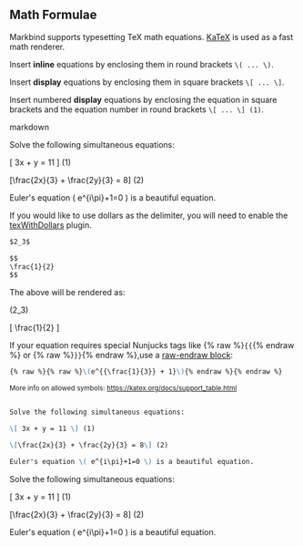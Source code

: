## Math Formulae
Markbind supports typesetting TeX math equations. [KaTeX](https://katex.org) is used as a fast math renderer.

Insert **inline** equations by enclosing them in round brackets `\( ... \)`.

Insert **display** equations by enclosing them in square brackets `\[ ... \]`.

Insert numbered **display** equations by enclosing the equation in square brackets and the equation number in round brackets `\[ ... \] (1)`.

<include src="codeAndOutput.md" boilerplate >
<variable name="highlightStyle">markdown</variable>
<variable name="code">

Solve the following simultaneous equations:

\[ 3x + y = 11 \] (1)

\[\frac{2x}{3} + \frac{2y}{3} = 8\] (2)

Euler's equation \( e^{i\pi}+1=0 \) is a beautiful equation.

</variable>
</include>

<box type="info">

If you would like to use <tooltip content="$ ... $ or $$ ... $$">dollars</tooltip> as the delimiter, you will need to enable the [texWithDollars](../usingPlugins.md#plugin-texwithdollars) plugin. 

```markdown
$2_3$

$$
\frac{1}{2}
$$
```
The above will be rendered as:

\(2_3\)

\[ \frac{1}{2} \]

</box>

<box type="important">

If your equation requires special Nunjucks tags like {% raw %}`{{`{% endraw %} or {% raw %}`}}`{% endraw %},use a
[raw-endraw block](https://markbind.org/userGuide/tipsAndTricks.html#using-raw-endraw-to-display-content):

```markdown
{% raw %}{% raw %}\(e^{{\frac{1}{3}} + 1}\){% endraw %}{% endraw %}
```

</box>

<small>More info on allowed symbols: https://katex.org/docs/support_table.html</small>

<span id="short" class="d-none">

```markdown

Solve the following simultaneous equations:

\[ 3x + y = 11 \] (1)

\[\frac{2x}{3} + \frac{2y}{3} = 8\] (2)

Euler's equation \( e^{i\pi}+1=0 \) is a beautiful equation.

```
</span>
<span id="examples" class="d-none">

Solve the following simultaneous equations:

\[ 3x + y = 11 \] (1)

\[\frac{2x}{3} + \frac{2y}{3} = 8\] (2)

Euler's equation \( e^{i\pi}+1=0 \) is a beautiful equation.

</span>

